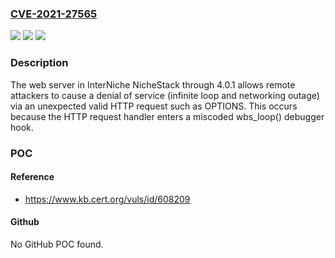 ### [CVE-2021-27565](https://cve.mitre.org/cgi-bin/cvename.cgi?name=CVE-2021-27565)
![](https://img.shields.io/static/v1?label=Product&message=n%2Fa&color=blue)
![](https://img.shields.io/static/v1?label=Version&message=n%2Fa&color=blue)
![](https://img.shields.io/static/v1?label=Vulnerability&message=n%2Fa&color=brighgreen)

### Description

The web server in InterNiche NicheStack through 4.0.1 allows remote attackers to cause a denial of service (infinite loop and networking outage) via an unexpected valid HTTP request such as OPTIONS. This occurs because the HTTP request handler enters a miscoded wbs_loop() debugger hook.

### POC

#### Reference
- https://www.kb.cert.org/vuls/id/608209

#### Github
No GitHub POC found.

